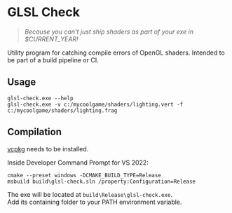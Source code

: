 # GLSL Check

> *Because you can't just ship shaders as part of your exe in $CURRENT_YEAR!*

Utility program for catching compile errors of OpenGL shaders. Intended to be part of
a build pipeline or CI.

## Usage

```
glsl-check.exe --help
glsl-check.exe -v c:/mycoolgame/shaders/lighting.vert -f c:/mycoolgame/shaders/lighting.frag
```

## Compilation

[vcpkg](https://learn.microsoft.com/nl-nl/vcpkg/get_started/overview) needs to be installed.

Inside Developer Command Prompt for VS 2022:

```console
cmake --preset windows -DCMAKE_BUILD_TYPE=Release
msbuild build\glsl-check.sln /property:Configuration=Release
```

The exe will be located at `build\Release\glsl-check.exe`.<br>
Add its containing folder to your PATH environment variable.
